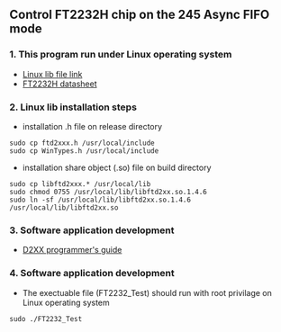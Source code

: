 ## Control FT2232H chip on the 245 Async FIFO mode ##
### 1. This program run under Linux operating system ###
  - [Linux lib file link](http://www.ftdichip.com/Drivers/D2XX.htm)
  - [FT2232H datasheet](http://www.ftdichip.com/Support/Documents/DataSheets/ICs/DS_FT2232D.pdf)
### 2. Linux lib installation steps ###
  - installation .h file on release directory
```
sudo cp ftd2xxx.h /usr/local/include
sudo cp WinTypes.h /usr/local/include
```
  - installation share object (.so) file on build directory
```
sudo cp libftd2xxx.* /usr/local/lib
sudo chmod 0755 /usr/local/lib/libftd2xx.so.1.4.6
sudo ln -sf /usr/local/lib/libftd2xx.so.1.4.6 /usr/local/lib/libftd2xx.so
```
### 3. Software application development ###
  - [D2XX programmer's guide](http://www.ftdichip.com/Support/Documents/ProgramGuides/D2XX_Programmer's_Guide(FT_000071).pdf)
### 4. Software application development ###
  - The exectuable file (FT2232_Test) should run with root privilage on Linux operating system
```
sudo ./FT2232_Test
```
